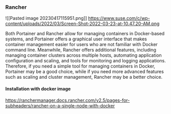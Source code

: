 ### Rancher

![[Pasted image 20230417115951.png]]
https://www.suse.com/c/wp-content/uploads/2022/03/Screen-Shot-2022-03-23-at-10.47.20-AM.png

Both Portainer and Rancher allow for managing containers in Docker-based systems, and Portainer offers a graphical user interface that makes container management easier for users who are not familiar with Docker command line. Meanwhile, Rancher offers additional features, including managing container clusters across multiple hosts, automating application configuration and scaling, and tools for monitoring and logging applications. Therefore, if you need a simple tool for managing containers in Docker, Portainer may be a good choice, while if you need more advanced features such as scaling and cluster management, Rancher may be a better choice.

#### Installation with docker image

https://ranchermanager.docs.rancher.com/v2.5/pages-for-subheaders/rancher-on-a-single-node-with-docker